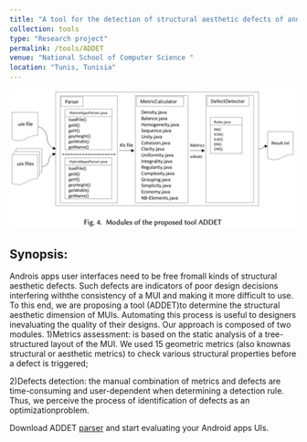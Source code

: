 ```yaml
---
title: "A tool for the detection of structural aesthetic defects of android mobile user interfaces"
collection: tools
type: "Research project"
permalink: /tools/ADDET
venue: "National School of Computer Science " 
location: "Tunis, Tunisia"
---
```


![UI addet](../images/addet.png)

## Synopsis:

Androis apps user interfaces need to be free fromall kinds of structural aesthetic defects. 
Such defects are indicators of poor design decisions interfering withthe consistency of a MUI and making it more difficult to use. 
To this end, we are proposing a tool (ADDET)to determine the structural aesthetic dimension of MUIs. 
Automating this process is useful to designers inevaluating the quality of their designs. Our approach is composed of two modules. 
1)Metrics assessment: is based on the static analysis of a tree-structured layout of the MUI. 
We used 15 geometric metrics (also knownas structural or aesthetic metrics) to check various structural properties before a defect is triggered; 

2)Defects detection: the manual combination of metrics and defects are time-consuming and user-dependent when determining a detection rule. Thus, we perceive the process of identification of defects as an optimizationproblem. 



Download ADDET [parser](https://github.com/NarjessBessghaier/Defects_Detection_Tool) and start evaluating your Android apps UIs.
